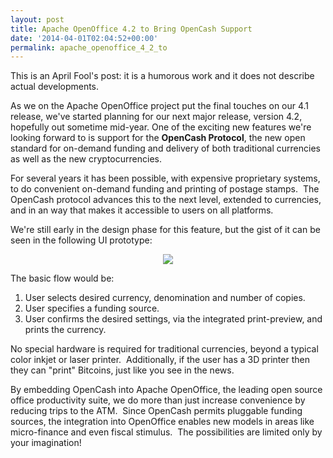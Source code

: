 ```yaml
---
layout: post
title: Apache OpenOffice 4.2 to Bring OpenCash Support
date: '2014-04-01T02:04:52+00:00'
permalink: apache_openoffice_4_2_to
---
```

<p>This is an April Fool's post: it is a humorous work and it does not describe actual developments.<br /></p>
  <p>As we on the Apache OpenOffice project put the final touches on our 4.1 release, we've started planning for our next major release, version 4.2, hopefully out sometime mid-year. One of the exciting new features we're looking forward to is support for the <b>OpenCash Protocol</b>, the new open standard for on-demand funding and delivery of both traditional currencies as well as the new cryptocurrencies.</p> 
  <p>For several years it has been possible, with expensive proprietary systems, to do convenient on-demand funding and printing of postage stamps.&nbsp; The OpenCash protocol advances this to the next level, extended to currencies, and in an way that makes it accessible to users on all platforms. </p> 
  <p>We're still early in the design phase for this feature, but the gist of it can be seen in the following UI prototype: <br /></p> 
  <div align="center"><img src="https://blogs.apache.org/OOo/mediaresource/b3c382d4-cf7d-4efd-8097-718f4c82e03e" /></div> 
  <p> The basic flow would be: <br /></p> 
  <ol> 
    <li>User selects desired currency, denomination and number of copies.<br /></li> 
    <li>User specifies a funding source.</li> 
    <li>User confirms the desired settings, via the integrated print-preview, and prints the currency.&nbsp; <br /></li> 
  </ol>No special hardware is required for traditional currencies, beyond a typical color inkjet or laser printer.&nbsp; Additionally, if the user has a 3D printer then they can &quot;print&quot; Bitcoins, just like you see in the news.
  
  
  
  
  
  
  
  
  
  
  <p>By embedding OpenCash into Apache OpenOffice, the leading open source office productivity suite, we do more than just increase convenience by reducing trips to the ATM.&nbsp; Since OpenCash permits pluggable funding sources, the integration into OpenOffice enables new models in areas like micro-finance and even fiscal stimulus.&nbsp; The possibilities are limited only by your imagination!<br /></p>
